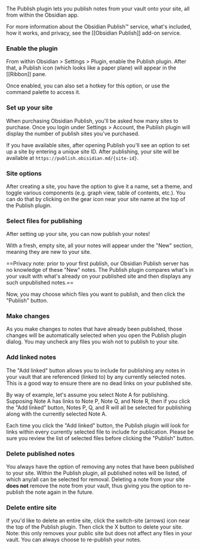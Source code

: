 The Publish plugin lets you publish notes from your vault onto your site, all from within the Obsidian app.

For more information about the Obsidian Publish™ service, what's included, how it works, and privacy, see the [[Obsidian Publish]] add-on service.

### Enable the plugin

From within Obsidian > Settings > Plugin, enable the Publish plugin. After that, a Publish icon (which looks like a paper plane) will appear in the [[Ribbon]] pane.

Once enabled, you can also set a hotkey for this option, or use the command palette to access it.

### Set up your site

When purchasing Obsidian Publish, you'll be asked how many sites to purchase. Once you login under Settings > Account, the Publish plugin will display the number of publish sites you've purchased.

If you have available sites, after opening Publish you'll see an option to set up a site by entering a unique site ID. After publishing, your site will be available at `https://publish.obisidian.md/{site-id}`.

### Site options

After creating a site, you have the option to give it a name, set a theme, and toggle various components (e.g. graph view, table of contents, etc.). You can do that by clicking on the gear icon near your site name at the top of the Publish plugin.

### Select files for publishing

After setting up your site, you can now publish your notes!

With a fresh, empty site, all your notes will appear under the "New" section, meaning they are new to your site.

==Privacy note: prior to your first publish, our Obsidian Publish server has no knowledge of these "New" notes. The Publish plugin compares what's in your vault with what's already on your published site and then displays any such unpublished notes.==

Now, you may choose which files you want to publish, and then click the "Publish" button.

### Make changes

As you make changes to notes that have already been published, those changes will be automatically selected when you open the Publish plugin dialog. You may uncheck any files you wish not to publish to your site.

### Add linked notes

The "Add linked" button allows you to include for publishing any notes in your vault that are referenced (linked to) by any currently selected notes. This is a good way to ensure there are no dead links on your published site.

By way of example, let's assume you select Note A for publishing. Supposing Note A has links to Note P, Note Q, and Note R, then if you click the "Add linked" button, Notes P, Q, and R will all be selected for publishing along with the currently selected Note A.

Each time you click the "Add linked" button, the Publish plugin will look for links within every currently selected file to include for publication. Please be sure you review the list of selected files before clicking the "Publish" button.

### Delete published notes

You always have the option of removing any notes that have been published to your site. Within the Publish plugin, all published notes will be listed, of which any/all can be selected for removal. Deleting a note from your site **does not** remove the note from your vault, thus giving you the option to re-publish the note again in the future.

### Delete entire site

If you'd like to delete an entire site, click the switch-site (arrows) icon near the top of the Publish plugin. Then click the X button to delete your site. Note: this only removes your public site but does not affect any files in your vault. You can always choose to re-publish your notes. 